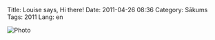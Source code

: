 Title: Louise says, Hi there!
Date: 2011-04-26 08:36
Category: Sākums
Tags: 2011
Lang: en

![Photo][1]

  [1]: http://getfile3.posterous.com/getfile/files.posterous.com/gmlv/IrWP08QSA0j57qblMVSWcSV7NqjYGNytyEsKOVwlJryVBBfpQeH5BIqTn8Dl/photo.jpg.scaled696.jpg
